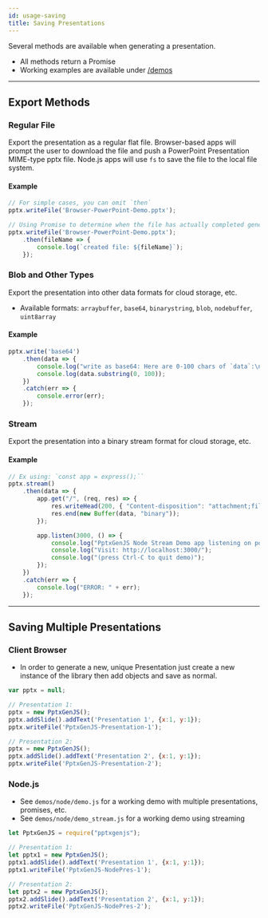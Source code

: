 ```yaml
---
id: usage-saving
title: Saving Presentations
---
```


Several methods are available when generating a presentation.

- All methods return a Promise
- Working examples are available under [/demos](https://github.com/gitbrent/PptxGenJS/tree/master/demos)

**************************************************************************************************
## Export Methods

### Regular File

Export the presentation as a regular flat file. Browser-based apps will prompt the user to download the file and push a
PowerPoint Presentation MIME-type pptx file. Node.js apps will use `fs` to save the file to the local file system.

#### Example
```javascript
// For simple cases, you can omit `then`
pptx.writeFile('Browser-PowerPoint-Demo.pptx');

// Using Promise to determine when the file has actually completed generating
pptx.writeFile('Browser-PowerPoint-Demo.pptx');
    .then(fileName => {
        console.log(`created file: ${fileName}`);
    });
```


### Blob and Other Types
Export the presentation into other data formats for cloud storage, etc.

* Available formats: `arraybuffer`, `base64`, `binarystring`, `blob`, `nodebuffer`, `uint8array`

#### Example
```javascript
pptx.write('base64')
    .then(data => {
        console.log("write as base64: Here are 0-100 chars of `data`:\n");
        console.log(data.substring(0, 100));
    })
    .catch(err => {
        console.error(err);
    });
```


### Stream
Export the presentation into a binary stream format for cloud storage, etc.

#### Example
```javascript
// Ex using: `const app = express();``
pptx.stream()
    .then(data => {
        app.get("/", (req, res) => {
            res.writeHead(200, { "Content-disposition": "attachment;filename=" + fileName, "Content-Length": data.length });
            res.end(new Buffer(data, "binary"));
        });

        app.listen(3000, () => {
            console.log("PptxGenJS Node Stream Demo app listening on port 3000!");
            console.log("Visit: http://localhost:3000/");
            console.log("(press Ctrl-C to quit demo)");
        });
    })
    .catch(err => {
        console.log("ERROR: " + err);
    });
```



**************************************************************************************************
## Saving Multiple Presentations

### Client Browser
- In order to generate a new, unique Presentation just create a new instance of the library then add objects and save as normal.

```javascript
var pptx = null;

// Presentation 1:
pptx = new PptxGenJS();
pptx.addSlide().addText('Presentation 1', {x:1, y:1});
pptx.writeFile('PptxGenJS-Presentation-1');

// Presentation 2:
pptx = new PptxGenJS();
pptx.addSlide().addText('Presentation 2', {x:1, y:1});
pptx.writeFile('PptxGenJS-Presentation-2');
```

### Node.js
- See `demos/node/demo.js` for a working demo with multiple presentations, promises, etc.
- See `demos/node/demo_stream.js` for a working demo using streaming

```javascript
let PptxGenJS = require("pptxgenjs");

// Presentation 1:
let pptx1 = new PptxGenJS();
pptx1.addSlide().addText('Presentation 1', {x:1, y:1});
pptx1.writeFile('PptxGenJS-NodePres-1');

// Presentation 2:
let pptx2 = new PptxGenJS();
pptx2.addSlide().addText('Presentation 2', {x:1, y:1});
pptx2.writeFile('PptxGenJS-NodePres-2');
```
